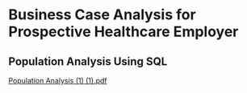 # Business Case Analysis for Prospective Healthcare Employer

## Population Analysis Using SQL 

[Population Analysis (1) (1).pdf](https://github.com/dolant98/SQL/files/9271530/Population.Analysis.1.1.pdf)
